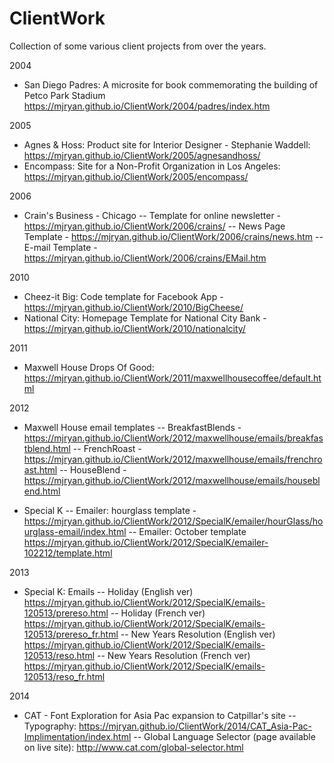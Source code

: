 # ClientWork
Collection of some various client projects from over the years.

2004 
- San Diego Padres: A microsite for book commemorating the building of Petco Park Stadium https://mjryan.github.io/ClientWork/2004/padres/index.htm


2005 
- Agnes & Hoss: Product site for Interior Designer - Stephanie Waddell: https://mjryan.github.io/ClientWork/2005/agnesandhoss/
- Encompass: Site for a Non-Profit Organization in Los Angeles: https://mjryan.github.io/ClientWork/2005/encompass/


2006
- Crain's Business - Chicago
-- Template for online newsletter - https://mjryan.github.io/ClientWork/2006/crains/
-- News Page Template - https://mjryan.github.io/ClientWork/2006/crains/news.htm
-- E-mail Template - https://mjryan.github.io/ClientWork/2006/crains/EMail.htm


2010
- Cheez-it Big: Code template for Facebook App - https://mjryan.github.io/ClientWork/2010/BigCheese/
- National City: Homepage Template for National City Bank - https://mjryan.github.io/ClientWork/2010/nationalcity/


2011 
- Maxwell House Drops Of Good: https://mjryan.github.io/ClientWork/2011/maxwellhousecoffee/default.html


2012
- Maxwell House email templates
-- BreakfastBlends - https://mjryan.github.io/ClientWork/2012/maxwellhouse/emails/breakfastblend.html
-- FrenchRoast - https://mjryan.github.io/ClientWork/2012/maxwellhouse/emails/frenchroast.html
-- HouseBlend - https://mjryan.github.io/ClientWork/2012/maxwellhouse/emails/houseblend.html

- Special K
-- Emailer: hourglass template - https://mjryan.github.io/ClientWork/2012/SpecialK/emailer/hourGlass/hourglass-email/index.html
-- Emailer: October template https://mjryan.github.io/ClientWork/2012/SpecialK/emailer-102212/template.html


2013
- Special K: Emails
-- Holiday (English ver) https://mjryan.github.io/ClientWork/2012/SpecialK/emails-120513/prereso.html
-- Holiday (French ver) https://mjryan.github.io/ClientWork/2012/SpecialK/emails-120513/prereso_fr.html
-- New Years Resolution (English ver) https://mjryan.github.io/ClientWork/2012/SpecialK/emails-120513/reso.html
-- New Years Resolution (French ver) https://mjryan.github.io/ClientWork/2012/SpecialK/emails-120513/reso_fr.html 


2014 
- CAT - Font Exploration for Asia Pac expansion to Catpillar's site
-- Typography: https://mjryan.github.io/ClientWork/2014/CAT_Asia-Pac-Implimentation/index.html
-- Global Language Selector (page available on live site): http://www.cat.com/global-selector.html
